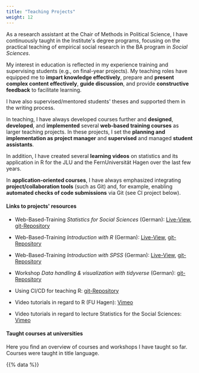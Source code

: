 ```yaml
---
title: "Teaching Projects"
weight: 12
---
```


As a research assistant at the Chair of Methods in Political Science, I have continuously taught in the Institute's degree programs, focusing on the practical teaching of empirical social research in the BA program in *Social Sciences*.

My interest in education is reflected in my experience training and supervising students (e.g., on final-year projects). My teaching roles have equipped me to **impart knowledge effectively**, prepare and **present complex content effectively**, **guide discussion**, and provide **constructive feedback** to facilitate learning.

I have also supervised/mentored students' theses and supported them in the writing process.

In teaching, I have always developed courses further and **designed**, **developed**, and **implemented** several **web-based training courses** as larger teaching projects. In these projects, I set the **planning and implementation as project manager** and **supervised** and managed **student assistants**.

In addition, I have created several **learning videos** on statistics and its application in R for the JLU and the FernUniversität Hagen over the last few years.

In **application-oriented courses**, I have always emphasized integrating **project/collaboration tools** (such as Git) and, for example, enabling **automated checks of code submissions** via Git (see CI project below).

#### Links to projects' resources

- Web-Based-Training *Statistics for Social Sciences* (German): [Live-View](https://uni-giessen.de/methoden-ifp-stats101), [git-Repository](https://gitlab.ub.uni-giessen.de/methoden-politik/einstieg-in-statistik)

- Web-Based-Training *Introduction with R* (German): [Live-View](https://uni-giessen.de/methoden-ifp-r), [git-Repository](https://gitlab.ub.uni-giessen.de/methoden-politik/einstieg-in-r)

- Web-Based-Training *Introduction with SPSS* (German): [Live-View](https://uni-giessen.de/methoden-ifp-spss), [git-Repository](https://gitlab.ub.uni-giessen.de/methoden-politik/einstieg-in-spss)

- Workshop *Data handling & visualization with tidyverse* (German): [git-Repository](https://gitlab.com/bpkleer/tidyverse-course)

- Using CI/CD for teaching R: [git-Repository](https://gitlab.com/bpkleer/ci-cd-teaching)

- Video tutorials in regard to R (FU Hagen): [Vimeo](https://vimeo.com/channels/1815333)

- Video tutorials in regard to lecture Statistics for the Social Sciences: [Vimeo](https://vimeo.com/channels/1815335)

#### Taught courses at universities
Here you find an overview of courses and workshops I have taught so far. Courses were taught in title language.

{{% data %}}